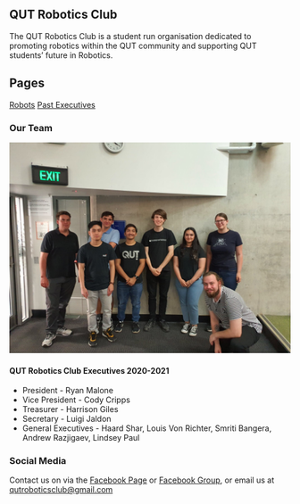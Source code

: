 ## QUT Robotics Club
The QUT Robotics Club is a student run organisation dedicated to promoting robotics within the QUT community and supporting QUT students’ future in Robotics.

## Pages
[Robots](https://qut-robotics-club.github.io/robots)
[Past Executives](https://qut-robotics-club.github.io/past-executives)

### Our Team
![Image](2020-21_QUTRC_Executives.jpg)
#### QUT Robotics Club Executives 2020-2021
+ President - Ryan Malone
+ Vice President - Cody Cripps
+ Treasurer - Harrison Giles
+ Secretary - Luigi Jaldon
+ General Executives - Haard Shar, Louis Von Richter, Smriti Bangera, Andrew Razjigaev, Lindsey Paul

### Social Media
Contact us on via the [Facebook Page](https://www.facebook.com/QUTRoboticsClub/) or [Facebook Group](https://www.facebook.com/groups/qutroboticsclub/), or email us at qutroboticsclub@gmail.com
